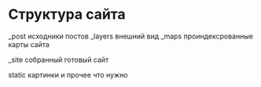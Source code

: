 # Структура сайта


_post исходники постов
_layers внешний вид
_maps проиндексрованные карты сайта

_site  собранный готовый сайт

<!-- more info -->


static  картинки и прочее что нужно

